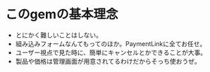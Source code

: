 # このgemの基本理念

- とにかく難しいことはしない。
- 組み込みフォームなんてもってのほか。PaymentLinkに全てお任せ。
- ユーザー視点で見た時に、簡単にキャンセルとかできることが大事。
- 製品や価格は管理画面が用意されてるわけだからそっち使おうぜ。
